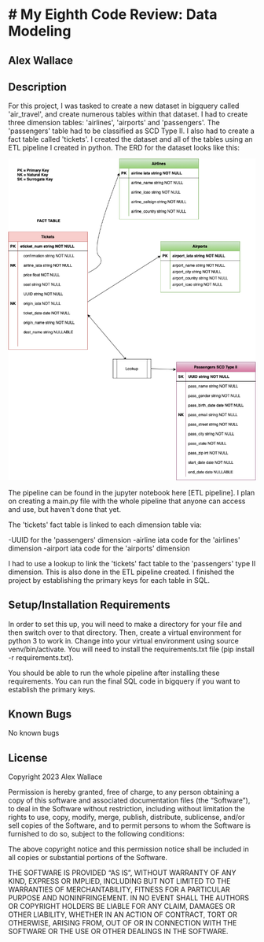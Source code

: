 # # My Eighth Code Review: Data Modeling

## Alex Wallace

## Description
For this project, I was tasked to create a new dataset in bigquery called 'air_travel', and create numerous tables within that dataset. I had to create three dimension tables: 'airlines', 'airports' and 'passengers'. The 'passengers' table had to be classified as SCD Type II. I also had to create a fact table called 'tickets'. I created the dataset and all of the tables using an ETL pipeline I created in python. The ERD for the dataset looks like this:

![Image](img/air_travel_erd.png)

The pipeline can be found in the jupyter notebook here [ETL pipeline]. I plan on creating a main.py file with the whole pipeline that anyone can access and use, but haven't done that yet. 

The 'tickets' fact table is linked to each dimension table via:

-UUID for the 'passengers' dimension
-airline iata code for the 'airlines' dimension
-airport iata code for the 'airports' dimension

I had to use a lookup to link the 'tickets' fact table to the 'passengers' type II dimension. This is also done in the ETL pipeline created. I finished the project by establishing the primary keys for each table in SQL. 
 
## Setup/Installation Requirements
In order to set this up, you will need to make a directory for your file and then switch over to that directory. Then, create a virtual environment for python 3 to work in. Change into your virtual environment using source venv/bin/activate. You will need to install the requirements.txt file (pip install -r requirements.txt).

You should be able to run the whole pipeline after installing these requirements. You can run the final SQL code in bigquery if you want to establish the primary keys.

## Known Bugs
No known bugs

## License
Copyright 2023 Alex Wallace

Permission is hereby granted, free of charge, to any person obtaining a copy of this software and associated documentation files (the “Software”), to deal in the Software without restriction, including without limitation the rights to use, copy, modify, merge, publish, distribute, sublicense, and/or sell copies of the Software, and to permit persons to whom the Software is furnished to do so, subject to the following conditions:

The above copyright notice and this permission notice shall be included in all copies or substantial portions of the Software.

THE SOFTWARE IS PROVIDED “AS IS”, WITHOUT WARRANTY OF ANY KIND, EXPRESS OR IMPLIED, INCLUDING BUT NOT LIMITED TO THE WARRANTIES OF MERCHANTABILITY, FITNESS FOR A PARTICULAR PURPOSE AND NONINFRINGEMENT. IN NO EVENT SHALL THE AUTHORS OR COPYRIGHT HOLDERS BE LIABLE FOR ANY CLAIM, DAMAGES OR OTHER LIABILITY, WHETHER IN AN ACTION OF CONTRACT, TORT OR OTHERWISE, ARISING FROM, OUT OF OR IN CONNECTION WITH THE SOFTWARE OR THE USE OR OTHER DEALINGS IN THE SOFTWARE.